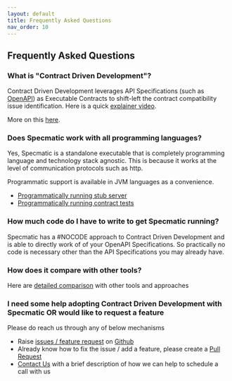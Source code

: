 ```yaml
---
layout: default
title: Frequently Asked Questions
nav_order: 10
---
```


Frequently Asked Questions
--------------------------

### What is "Contract Driven Development"?

Contract Driven Development leverages API Specifications (such as [OpenAPI](https://www.openapis.org/)) as Executable Contracts to shift-left the contract compatibility issue identification. Here is a quick [explainer video](https://www.youtube.com/watch?v=3HPgpvd8MGg&list=PL9Z-JgiTsOYRERcsy9o3y6nsi5yK3IB_w).

More on this [here](/contract_driven_development).

### Does Specmatic work with all programming languages?

Yes, Specmatic is a standalone executable that is completely programming language and technology stack agnostic. This is because it works at the level of communication protocols such as http.

Programmatic support is available in JVM languages as a convenience.
* [Programmatically running stub server](/documentation/service_virtualization_tutorial.html#programmatically-starting-stub-server-within-tests)
* [Programmatically running contract tests](https://specmatic.in/documentation/contract_tests.html#programmtically-executing-specmatic-contract-as-tests)

### How much code do I have to write to get Specmatic running?

Specmatic has a #NOCODE approach to Contract Driven Development and is able to directly work of of your OpenAPI Specifications. So practically no code is necessary other than the API Specifications you may already have.

### How does it compare with other tools?

Here are [detailed comparison](https://specmatic.in/category/comparisons/) with other tools and approaches

### I need some help adopting Contract Driven Development with Specmatic OR would like to request a feature

Please do reach us through any of below mechanisms
* Raise [issues / feature request](https://github.com/znsio/specmatic/issues/new/choose) on [Github](https://github.com/znsio/specmatic)
* Already know how to fix the issue / add a feature, please create a [Pull Request](https://github.com/znsio/specmatic/pulls)
* [Contact Us](https://specmatic.in/contact-us/) with a brief description of how we can help to schedule a call with us
